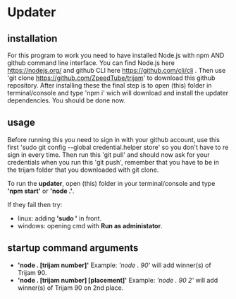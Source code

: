 # Updater

## installation 
For this program to work you need to have installed Node.js with npm AND github command line interface.
You can find Node.js here https://nodejs.org/ and github CLI here https://github.com/cli/cli .
Then use 'git clone https://github.com/ZpeedTube/trijam' to download this github repository.
After installing these the final step is to open (this) folder in terminal/console and type 'npm i' wich will download and install the updater dependencies.
You should be done now.

## usage
Before running this you need to sign in with your github account, use this first 'sudo git config --global credential.helper store' so you don't have to re sign in every time.
Then run this 'git pull' and should now ask for your credentials when you run this 'git push', remember that you have to be in the trijam folder that you downloaded with git clone.

To run the **updater**, open (this) folder in your terminal/console and type **'npm start'** or **'node .'**.

If they fail then try:
- linux: adding **'sudo '** in front.
- windows: opening cmd with **Run as administator**.


## startup command arguments
- **'node . [trijam number]'** Example: *'node . 90'* will add winner(s) of Trijam 90.
- **'node . [trijam number] [placement]'** Example: *'node . 90 2'* will add winner(s) of Trijam 90 on 2nd place.